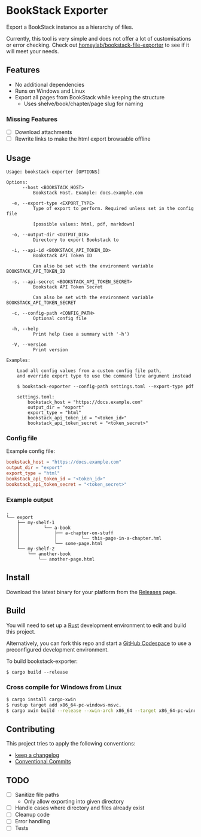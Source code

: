 # BookStack Exporter
Export a BookStack instance as a hierarchy of files.

Currently, this tool is very simple and does not offer a lot of customisations or error checking.
Check out [homeylab/bookstack-file-exporter](https://github.com/homeylab/bookstack-file-exporter) to see if it will meet your needs.

## Features
- No additional dependencies
- Runs on Windows and Linux
- Export all pages from BookStack while keeping the structure
  - Uses shelve/book/chapter/page slug for naming

### Missing Features
- [ ] Download attachments
- [ ] Rewrite links to make the html export browsable offline

## Usage
```
Usage: bookstack-exporter [OPTIONS]

Options:
      --host <BOOKSTACK_HOST>
          Bookstack Host. Example: docs.example.com

  -e, --export-type <EXPORT_TYPE>
          Type of export to perform. Required unless set in the config file

          [possible values: html, pdf, markdown]

  -o, --output-dir <OUTPUT_DIR>
          Directory to export Bookstack to

  -i, --api-id <BOOKSTACK_API_TOKEN_ID>
          Bookstack API Token ID

          Can also be set with the environment variable BOOKSTACK_API_TOKEN_ID

  -s, --api-secret <BOOKSTACK_API_TOKEN_SECRET>
          Bookstack API Token Secret

          Can also be set with the environment variable BOOKSTACK_API_TOKEN_SECRET

  -c, --config-path <CONFIG_PATH>
          Optional config file

  -h, --help
          Print help (see a summary with '-h')

  -V, --version
          Print version

Examples:

    Load all config values from a custom config file path,
    and override export type to use the command line argument instead

    $ bookstack-exporter --config-path settings.toml --export-type pdf

    settings.toml:
        bookstack_host = "https://docs.example.com"
        output_dir = "export"
        export_type = "html"
        bookstack_api_token_id = "<token_id>"
        bookstack_api_token_secret = "<token_secret>"
```

### Config file
Example config file:
```toml
bookstack_host = "https://docs.example.com"
output_dir = "export"
export_type = "html"
bookstack_api_token_id = "<token_id>"
bookstack_api_token_secret = "<token_secret>"
```

### Example output
```
.
└── export
    ├── my-shelf-1
    │         └── a-book
    │             ├── a-chapter-on-stuff
    │             │         └── this-page-in-a-chapter.hml
    │             └── some-page.html
    └── my-shelf-2
        └── another-book
            └── another-page.html
```

## Install
Download the latest binary for your platform from the [Releases](https://github.com/egeldenhuys/bookstack-exporter/releases) page.

## Build
You will need to set up a [Rust](https://www.rust-lang.org/) development environment to edit and build this project.

Alternatively, you can fork this repo and start a [GitHub Codespace](https://github.com/features/codespaces) to use a preconfigured development environment.

To build bookstack-exporter:
```
$ cargo build --release
```

### Cross compile for Windows from Linux

```bash
$ cargo install cargo-xwin
$ rustup target add x86_64-pc-windows-msvc.
$ cargo xwin build --release --xwin-arch x86_64 --target x86_64-pc-windows-msvc
```

## Contributing
This project tries to apply the following conventions:
- [keep a changelog](https://keepachangelog.com/en/1.1.0/)
- [Conventional Commits](https://www.conventionalcommits.org/en/v1.0.0/)

## TODO
- [ ] Sanitize file paths
  - Only allow exporting into given directory
- [ ] Handle cases where directory and files already exist
- [ ] Cleanup code
- [ ] Error handling
- [ ] Tests
